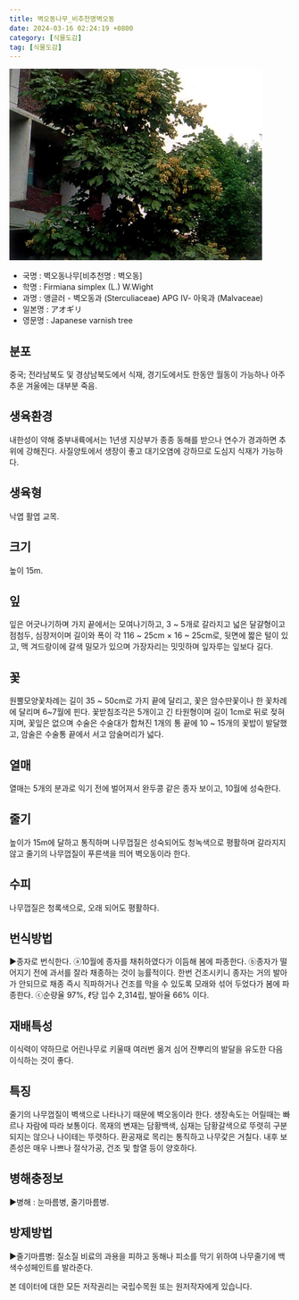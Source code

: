 ```yaml
---
title: 벽오동나무_비추천명벽오동
date: 2024-03-16 02:24:19 +0800
category: [식물도감]
tag: [식물도감]
---
```




![벽오동나무[비추천명 : 벽오동]](/assets/img/fileUpload/plants/basic/Sterculiaceae/Firmiana/7112/1_th2.JPG)
- 국명 : 벽오동나무[비추천명 : 벽오동]
- 학명 : Firmiana simplex (L.) W.Wight
- 과명 : 앵글러 - 벽오동과 (Sterculiaceae) APG Ⅳ- 아욱과 (Malvaceae)
- 일본명 : アオギリ
- 영문명 : Japanese varnish tree


## 분포
중국; 전라남북도 및 경상남북도에서 식재, 경기도에서도 한동안 월동이 가능하나 아주 추운 겨울에는 대부분 죽음.
## 생육환경
내한성이 약해 중부내륙에서는 1년생 지상부가 종종 동해를 받으나 연수가 경과하면 추위에 강해진다. 사질양토에서 생장이 좋고 대기오염에 강하므로 도심지 식재가 가능하다.
## 생육형
낙엽 활엽 교목.
## 크기
높이 15m.
## 잎
잎은 어긋나기하며 가지 끝에서는 모여나기하고, 3 ~ 5개로 갈라지고 넓은 달걀형이고 점첨두, 심장저이며 길이와 폭이 각 116 ~ 25cm × 16 ~ 25cm로, 뒷면에 짧은 털이 있고, 맥 겨드랑이에 갈색 밀모가 있으며 가장자리는 밋밋하며 잎자루는 잎보다 길다.
## 꽃
원뿔모양꽃차례는 길이 35 ~ 50cm로 가지 끝에 달리고, 꽃은 암수딴꽃이나 한 꽃차례에 달리며 6~7월에 핀다. 꽃받침조각은 5개이고 긴 타원형이며 길이 1cm로 뒤로 젖혀지며, 꽃잎은 없으며 수술은 수술대가 합쳐진 1개의 통 끝에 10 ~ 15개의 꽃밥이 발달했고, 암술은 수술통 끝에서 서고 암술머리가 넓다.
## 열매
열매는 5개의 분과로 익기 전에 벌어져서 완두콩 같은 종자 보이고, 10월에 성숙한다.
## 줄기
높이가 15m에 달하고 통직하며 나무껍질은 성숙되어도 청녹색으로 평활하며 갈라지지 않고 줄기의 나무껍질이 푸른색을 띄어 벽오동이라 한다.
## 수피
나무껍질은 청록색으로, 오래 되어도 평활하다.
## 번식방법
▶종자로 번식한다. 
ⓐ10월에 종자를 채취하였다가 이듬해 봄에 파종한다. 
ⓑ종자가 떨어지기 전에 과서를 잘라 채종하는 것이 능률적이다. 한번 건조시키니 종자는 거의 발아가 안되므로 채종 즉시 직파하거나 건조를 막을 수 있도록 모래와 섞어 두었다가 봄에 파종한다.
ⓒ순량율 97%, ℓ당 입수 2,314립, 발아율 66% 이다.
## 재배특성
이식력이 약하므로 어린나무로 키울때 여러번 옮겨 심어 잔뿌리의 발달을 유도한 다음 이식하는 것이 좋다.
## 특징
줄기의 나무껍질이 벽색으로 나타나기 때문에 벽오동이라 한다. 생장속도는 어릴때는 빠르나 자람에 따라 보통이다. 목재의 변재는 담황백색, 심재는 담황갈색으로 뚜렷히 구분되지는 않으나 나이테는 뚜렷하다. 환공재로 목리는 통직하고 나무갗은 거칠다. 내후 보존성은 매우 나쁘나 절삭가공, 건조 및 할열 등이 양호하다.
## 병해충정보
▶병해 : 눈마름병, 줄기마름병.
## 방제방법
▶줄기마름병: 질소질 비료의 과용을 피하고 동해나 피소를 막기 위하여 나무줄기에 백색수성페인트를 발라준다.






본 데이터에 대한 모든 저작권리는 국립수목원 또는 원저작자에게 있습니다.
